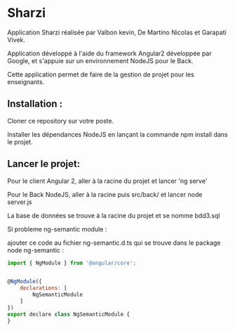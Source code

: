 # Sharzi

Application Sharzi réalisée par Valbon kevin, De Martino Nicolas et Garapati Vivek.

Application développé à l'aide du framework Angular2 développée par Google, et s'appuie sur un environnement NodeJS pour le Back.

Cette application permet de faire de la gestion de projet pour les enseignants.

## Installation :

Cloner ce repository sur votre poste.

Installer les dépendances NodeJS en lançant la commande npm install dans le projet.

## Lancer le projet:

Pour le client Angular 2, aller à la racine du projet et lancer 'ng serve' 

Pour le Back NodeJS, aller à la racine puis src/back/ et lancer node server.js

La base de données se trouve à la racine du projet et se nomme bdd3.sql



Si probleme ng-semantic module : 

ajouter ce code au fichier ng-semantic.d.ts qui se trouve dans le package node ng-semantic :

```javascript
import { NgModule } from '@angular/core';


@NgModule({
	declarations: [
		NgSemanticModule
	]
})
export declare class NgSemanticModule {
}
```